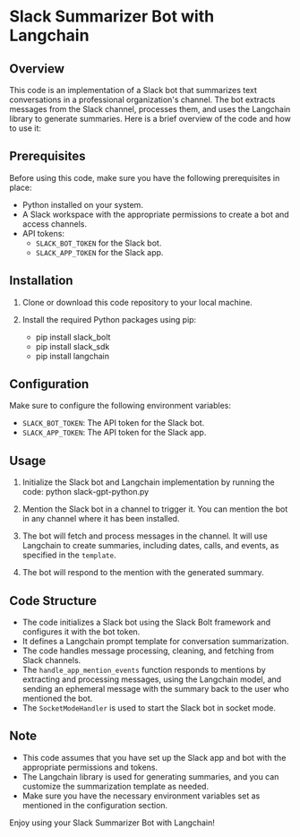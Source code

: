 # Slack Summarizer Bot with Langchain

## Overview

This code is an implementation of a Slack bot that summarizes text conversations in a professional organization's channel. The bot extracts messages from the Slack channel, processes them, and uses the Langchain library to generate summaries. Here is a brief overview of the code and how to use it:

## Prerequisites

Before using this code, make sure you have the following prerequisites in place:

- Python installed on your system.
- A Slack workspace with the appropriate permissions to create a bot and access channels.
- API tokens:
    - `SLACK_BOT_TOKEN` for the Slack bot.
    - `SLACK_APP_TOKEN` for the Slack app.

## Installation

1. Clone or download this code repository to your local machine.

2. Install the required Python packages using pip:
    - pip install slack_bolt
    - pip install slack_sdk
    - pip install langchain


## Configuration

Make sure to configure the following environment variables:

- `SLACK_BOT_TOKEN`: The API token for the Slack bot.
- `SLACK_APP_TOKEN`: The API token for the Slack app.

## Usage

1. Initialize the Slack bot and Langchain implementation by running the code: python slack-gpt-python.py

2. Mention the Slack bot in a channel to trigger it. You can mention the bot in any channel where it has been installed.

3. The bot will fetch and process messages in the channel. It will use Langchain to create summaries, including dates, calls, and events, as specified in the `template`.

4. The bot will respond to the mention with the generated summary.

## Code Structure

- The code initializes a Slack bot using the Slack Bolt framework and configures it with the bot token.
- It defines a Langchain prompt template for conversation summarization.
- The code handles message processing, cleaning, and fetching from Slack channels.
- The `handle_app_mention_events` function responds to mentions by extracting and processing messages, using the Langchain model, and sending an ephemeral message with the summary back to the user who mentioned the bot.
- The `SocketModeHandler` is used to start the Slack bot in socket mode.

## Note

- This code assumes that you have set up the Slack app and bot with the appropriate permissions and tokens.
- The Langchain library is used for generating summaries, and you can customize the summarization template as needed.
- Make sure you have the necessary environment variables set as mentioned in the configuration section.

Enjoy using your Slack Summarizer Bot with Langchain!
